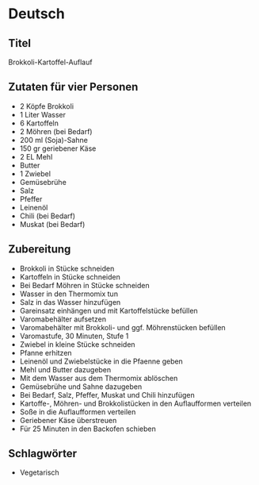 # Deutsch

## Titel

Brokkoli-Kartoffel-Auflauf

## Zutaten für vier Personen

* 2 Köpfe Brokkoli
* 1 Liter Wasser
* 6 Kartoffeln
* 2 Möhren (bei Bedarf)
* 200 ml (Soja)-Sahne
* 150 gr geriebener Käse
* 2 EL Mehl
* Butter
* 1 Zwiebel
* Gemüsebrühe
* Salz
* Pfeffer
* Leinenöl
* Chili (bei Bedarf)
* Muskat (bei Bedarf)

## Zubereitung

* Brokkoli in Stücke schneiden
* Kartoffeln in Stücke schneiden
* Bei Bedarf Möhren in Stücke schneiden
* Wasser in den Thermomix tun
* Salz in das Wasser hinzufügen
* Gareinsatz einhängen und mit Kartoffelstücke befüllen
* Varomabehälter aufsetzen
* Varomabehälter mit Brokkoli- und ggf. Möhrenstücken befüllen
* Varomastufe, 30 Minuten, Stufe 1
* Zwiebel in kleine Stücke schneiden
* Pfanne erhitzen
* Leinenöl und Zwiebelstücke in die Pfaenne geben
* Mehl und Butter dazugeben
* Mit dem Wasser aus dem Thermomix ablöschen
* Gemüsebrühe und Sahne dazugeben
* Bei Bedarf, Salz, Pfeffer, Muskat und Chili hinzufügen
* Kartoffe-, Möhren- und Brokkolistücken in den Auflaufformen verteilen
* Soße in die Auflaufformen verteilen
* Geriebener Käse überstreuen
* Für 25 Minuten in den Backofen schieben

## Schlagwörter

* Vegetarisch

